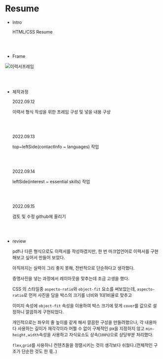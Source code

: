 # Resume
* Intro

  HTML/CSS Resume

<br>
<br>

* Frame

![이력서프레임](https://user-images.githubusercontent.com/65724413/190192431-600a9350-4052-49b4-a7eb-895b6564f357.png)

<br>
<br>

* 제작과정

  2022.09.12<br>

  이력서 형식 작성을 위한 프레임 구성 및 넣을 내용 구상

  <br><br>

  2022.09.13<br>

  top~leftSide(contactInfo ~ languages) 작업

  <br><br>

  2022.09.14<br>

  leftSide(interest ~ essential skills) 작업

  <br><br>

  2022.09.15<br>

  검토 및 수정 github에 올리기

  <br><br>

* review

  pdf나 다른 형식으로도 이력서를 작성하겠지만, 한 번 마크업언어로 이력서를 구현해보고 싶어서 만들어 보았다. <br>

  아직까지는 실력이 그리 좋지 못해, 전반적으로 단순하다고 생각했다.<br>

  증명사진을 넣는 과정에서 레이아웃을 맞추는데 조금 고생을 했다. <br>

  CSS 의 스타일중 `aspecto-ratio`와 `object-fit` 요소를 써보았는데, `aspecto-ratio`로 먼저 사진을 담을 박스의 크기를 너비와 1대1비율로 맞추고  <br>

  이미지 속성에 `object-fit` 속성을 이용하여 박스 크기에 맞게 `cover`를 값으로 설정하니 깔끔하게 구현되었다. <br>

  개인적으로는 좌우의 줄 높이를 같게 해서 깔끔한 구성을 만들려했으나, 각 내용마다 사용하는 길이가 재각각이라 어쩔 수 없이 구체적인 px을 지정하지 않고 `min-height,width`속성을 사용하고 자식요소도 상속(`100%`)으로 상당부분 처리했다. <br>

  `flex`,`grid`를 사용하니 컨텐츠들을 정렬시키는 것이 생각보다 쉬웠다.(전체적인 구조가 단순한 것도 한 몫..) <br>

  

  
